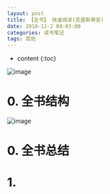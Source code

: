 ```yaml
---
layout: post
title: 【全书】 快速阅读(克里斯蒂安)
date: 2018-12-2 04:03:00
categories: 读书笔记
tags: 其他
---
```

* content
{:toc}

![image](https://user-images.githubusercontent.com/18595935/56660911-895daf00-66db-11e9-8ee1-0bfe3dd39483.png)

# 0. 全书结构

![image](https://user-images.githubusercontent.com/18595935/56669519-3b9d7280-66ec-11e9-91b6-0d7904ec426a.png)

# 0. 全书总结


# 1. 